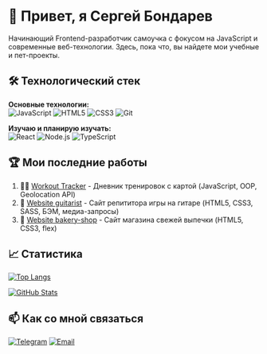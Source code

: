# 👋 Привет, я Сергей Бондарев 

Начинающий Frontend-разработчик самоучка с фокусом на JavaScript и современные веб-технологии. Здесь, пока что, вы найдете мои учебные и пет-проекты.

## 🛠 Технологический стек

**Основные технологии:**  
![JavaScript](https://img.shields.io/badge/-JavaScript-F7DF1E?logo=javascript&logoColor=black)
![HTML5](https://img.shields.io/badge/-HTML5-E34F26?logo=html5&logoColor=white)
![CSS3](https://img.shields.io/badge/-CSS3-1572B6?logo=css3&logoColor=white)
![Git](https://img.shields.io/badge/-Git-F05032?logo=git&logoColor=white)

**Изучаю и планирую изучать:**  
![React](https://img.shields.io/badge/-React-61DAFB?logo=react&logoColor=black)
![Node.js](https://img.shields.io/badge/-Node.js-339933?logo=node.js&logoColor=white)
![TypeScript](https://img.shields.io/badge/-TypeScript-3178C6?logo=typescript&logoColor=white)

## 🏆 Мои последние работы

1. 🏃‍♂️ [Workout Tracker](https://github.com/SerhioBonderas/workout-diary-app) - Дневник тренировок с картой (JavaScript, OOP, Geolocation API)
2. 🎸 [Website guitarist](https://github.com/SerhioBonderas/website-instructor-of-giutar) - Сайт репититора игры на гитаре (HTML5, CSS3, SASS, БЭМ, медиа-запросы)
3. 🥐 [Website bakery-shop](https://github.com/SerhioBonderas/website-bakery-shop) - Сайт магазина свежей выпечки (HTML5, CSS3, flex)

## 📈 Статистика

[![Top Langs](https://github-readme-stats.vercel.app/api/top-langs/?username=SerhioBonderas&layout=compact&theme=radical)](https://github.com/anuraghazra/github-readme-stats)

[![GitHub Stats](https://github-readme-stats.vercel.app/api?username=SerhioBonderas&show_icons=true&theme=radical)](https://github.com/anuraghazra/github-readme-stats)

## 📫 Как со мной связаться

[![Telegram](https://img.shields.io/badge/-Telegram-26A5E4?logo=telegram&logoColor=white)](https://t.me/serhio_bon)
[![Email](https://img.shields.io/badge/-Email-D14836?logo=gmail&logoColor=white)](mailto:bssbss163@gmail.com)


